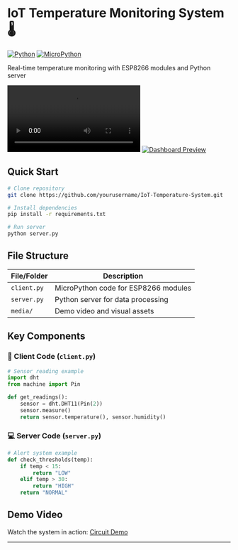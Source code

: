 # IoT Temperature Monitoring System 🌡️

[![Python](https://img.shields.io/badge/Python-3.10%2B-blue)](https://python.org)
[![MicroPython](https://img.shields.io/badge/MicroPython-1.20-green)](https://micropython.org)

Real-time temperature monitoring with ESP8266 modules and Python server

![System Demo](media/Circuit_with_IoT_integration.mp4) 
[![Dashboard Preview](media/dashboard_screenshot.png)](media/dashboard_screenshot.png)

## Quick Start
```bash
# Clone repository
git clone https://github.com/yourusername/IoT-Temperature-System.git

# Install dependencies
pip install -r requirements.txt

# Run server
python server.py
```

## File Structure
| File/Folder       | Description                          |
|-------------------|--------------------------------------|
| `client.py`       | MicroPython code for ESP8266 modules |
| `server.py`       | Python server for data processing    |
| `media/`          | Demo video and visual assets         |

## Key Components

### 🔌 Client Code (`client.py`)
```python
# Sensor reading example
import dht
from machine import Pin

def get_readings():
    sensor = dht.DHT11(Pin(2))
    sensor.measure()
    return sensor.temperature(), sensor.humidity()
```

### 💻 Server Code (`server.py`)
```python
# Alert system example
def check_thresholds(temp):
    if temp < 15:
        return "LOW"
    elif temp > 30:
        return "HIGH"
    return "NORMAL"
```

## Demo Video
Watch the system in action: [Circuit Demo](media/Circuit_with_IoT_integration.mp4)

---

